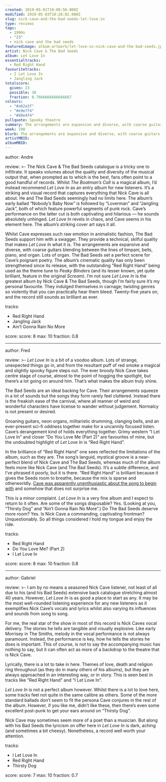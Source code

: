 ```yaml
---
created: 2019-05-01T10:00:56.000Z
modified: 2019-05-03T10:26:02.000Z
slug: nick-cave-and-the-bad-seeds-let-love-in
type: reviews
tags:
  - 1990s
  - "23"
  - nick cave and the bad seeds
featuredimage: album-artwork/let-love-in-nick-cave-and-the-bad-seeds.jpg
artist: Nick Cave & The Bad Seeds
album: Let Love In
essentialtracks:
  - Red Right Hand
favouritetracks:
  - I Let Love In
  - Jangling Jack
totalscore:
  given: 23
  possible: 30
  fraction: 0.7666666666666667
colours:
  - "#a62a3f"
  - "#e9e7f4"
  - "#d8e4f4"
pullquote: Spooky theatre
summary: The arrangements are expansive and diverse, with coarse guitars blending between the lines of timpani, bells, piano, and organ. Lots of organ. The Bad Seeds set a perfect scene for Cave's poignant poetry.
week: 190
blurb: The arrangements are expansive and diverse, with coarse guitars blending between the lines of timpani, bells, piano, and organ. Lots of organ.
artistMBID:
albumMBID:
---
```

author: Andre

review: >-
  The Nick Cave & The Bad Seeds catalogue is a tricky one to infiltrate. It speaks volumes about the quality and diversity of the musical output that, when prompted as to which is the best, fans often point to a good handful of records. Whilst *The Boatman’s Call* is a magical album, I’d instead recommend *Let Love In* as an entry album for new listeners. It’s a striking and visual record that captures everything that Nick Cave is all about. He and The Bad Seeds seemingly had no limits here. The album’s early ballad “Nobody’s Baby Now” is followed by “Loverman” and “Jangling Jack”, both of which feature powerful segments of punk rock. Cave’s performance on the latter cut is both captivating and hilarious — he sounds absolutely unhinged. *Let Love In* revels in chaos, and Cave seems in his element here. The album’s striking cover art says it all.

  Whilst Cave expresses such raw emotion in animalistic fashion, The Bad Seeds support him with a swagger. They provide a technical, skilful quality that makes *Let Love In* what it is. The arrangements are expansive and diverse, with coarse guitars blending between the lines of timpani, bells, piano, and organ. Lots of organ. The Bad Seeds set a perfect scene for Cave’s poignant poetry. The album’s cinematic quality has only been strengthened since its release, with the outstanding “Red Right Hand” being used as the theme tune to *Peaky Blinders* (and its lesser known, yet quite brilliant, feature in the original *Scream*). I’m not sure *Let Love In* is the greatest album by Nick Cave & The Bad Seeds, though I’m fairly sure it’s my personal favourite. They indulged themselves in carnage; twisting genres so violently that you can practically hear them bleed. Twenty-five years on, and the record still sounds as brilliant as ever.

tracks:
  - Red Right Hand
  - ­­Jangling Jack
  - ­­Ain’t Gonna Rain No More

score:
  score: 8
  max: 10
  fraction: 0.8

---
author: Fred

review: >-
  *Let Love In* is a bit of a voodoo album. Lots of strange, unexpected things go in, and from the resultant puff of red smoke a magical and slightly spooky figure steps out. The ever broody Nick Cave takes centre stage of course, almost to the point of hogging the spotlight, but there’s a lot going on around him. That’s what makes the album truly shine.

  The Bad Seeds are an ideal backing for Cave. Their arrangements squeeze in a lot of sounds but the songs they form rarely feel cluttered. Instead there is the freakish ease of the carnival, where all manner of weird and wonderful characters have license to wander without judgement. Normalcy is not present or desired.

  Groaning guitars, neon organs, militaristic drumming, clanging bells, and an ever-present sci-fi oddness together make for a uncannily focused listen. Cave’s derangement kind of holds everything together. Grimy western “I Let Love In” and closer “Do You Love Me (Part 2)” are favourites of mine, but the undoubted highlight of *Let Love In* is “Red Right Hand”.

  In the brilliance of “Red Right Hand” one sees reflected the limitations of the album, such as they are. The song’s languid, mystical groove is a near-perfect blend of Nick Cave and The Bad Seeds, whereas much of the album feels more like Nick Cave (and The Bad Seeds). It’s a subtle difference, and I’ve phrased it poorly, but it is there. “Red Right Hand” is brilliant because it gives the Seeds room to breathe, because the mix is sparse and otherworldly. [Cave was apparently unenthusiastic about the song to begin with](<https://nypost.com/2016/06/22/the-unlikely-story-behind-peaky-blinders-theme-song/>) and somehow that does not surprise me.

  This is a minor complaint. *Let Love In* is a very fine album and I expect to return to it often. Are some of the songs disposable? Yes. (Looking at you, “Thirsty Dog” and “Ain’t Gonna Rain No More”.) Do The Bad Seeds deserve more room? Yes. Is Nick Cave a commanding, captivating frontman? Unquestionably. So all things considered I hold my tongue and enjoy the ride.

tracks:
  - Red Right Hand
  - ­­Do You Love Me? (Part 2)
  - ­­I Let Love In

score:
  score: 8
  max: 10
  fraction: 0.8

---
author: Gabriel

review: >-
  I am by no means a seasoned Nick Cave listener, not least of all due to his (and his Bad Seeds) extensive back catalogue stretching almost 40 years. However, *Let Love In* is as good a place to start as any. It may be the most well-rounded listening experience for any new listeners as it exemplifies Nick Cave’s vocals and lyrics whilst also varying its influences and sounds from song to song.

  For me, the real star of the show in most of this record is Nick Caves vocal delivery. The stories he tells are tangible and visually explosive. Like early Morrisey in The Smiths, melody in the vocal performance is not always paramount. Instead, the performance is key, how he tells the stories he does is important. This of course, is not to say the accompanying music has nothing to say, but it can often act as more of a backdrop to the theatre that is Nick Cave.

  Lyrically, there is a lot to take in here. Themes of love, death and religion ring throughout (as they do in many others of his albums), but they are always approached in an interesting way, or in story. This is seen best in tracks like “Red Right Hand” and “I Let Love In”.

  *Let Love In* is not a perfect album however. Whilst there is a lot to love here, some tracks feel not quite in the same calibre as others. Some of the more standard ballads don’t seem to fit the persona Cave conjures in the rest of the album. However, if you like me, didn’t like these, then there’s even some excellent post-punk to get your ears around on “Thirsty Dog”.

  Nick Cave may sometimes seem more of a poet than a musician. But along with his Bad Seeds the lyricism on offer here in *Let Love In* is dark, aching (and sometimes a bit cheesy). Nonetheless, a record well worth your attention.

tracks:
  - I Let Love In
  - ­­Red Right Hand
  - ­­Thirsty Dog
  
score:
  score: 7
  max: 10
  fraction: 0.7

